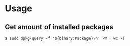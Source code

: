 # Usage
## Get amount of installed packages
```shell
$ sudo dpkg-query -f '${binary:Package}\n' -W | wc -l
```
